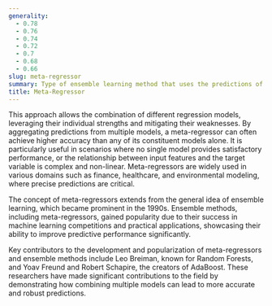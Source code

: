 ```yaml
---
generality:
  - 0.78
  - 0.76
  - 0.74
  - 0.72
  - 0.7
  - 0.68
  - 0.66
slug: meta-regressor
summary: Type of ensemble learning method that uses the predictions of several base regression models to train a second-level model to make a final prediction.
title: Meta-Regressor
---
```


This approach allows the combination of different regression models, leveraging their individual strengths and mitigating their weaknesses. By aggregating predictions from multiple models, a meta-regressor can often achieve higher accuracy than any of its constituent models alone. It is particularly useful in scenarios where no single model provides satisfactory performance, or the relationship between input features and the target variable is complex and non-linear. Meta-regressors are widely used in various domains such as finance, healthcare, and environmental modeling, where precise predictions are critical.

The concept of meta-regressors extends from the general idea of ensemble learning, which became prominent in the 1990s. Ensemble methods, including meta-regressors, gained popularity due to their success in machine learning competitions and practical applications, showcasing their ability to improve predictive performance significantly.

Key contributors to the development and popularization of meta-regressors and ensemble methods include Leo Breiman, known for Random Forests, and Yoav Freund and Robert Schapire, the creators of AdaBoost. These researchers have made significant contributions to the field by demonstrating how combining multiple models can lead to more accurate and robust predictions.
